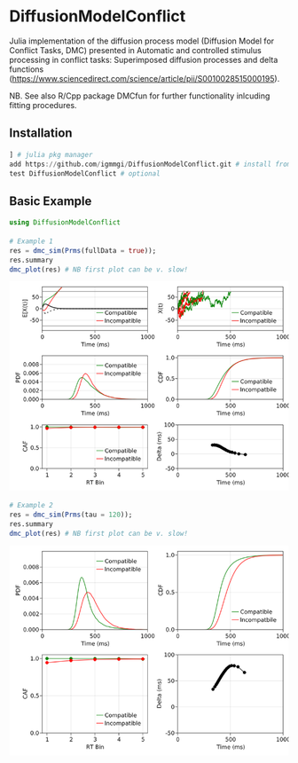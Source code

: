 # DiffusionModelConflict
Julia implementation of the diffusion process model (Diffusion Model for
Conflict Tasks, DMC) presented in Automatic and controlled stimulus
processing in conflict tasks: Superimposed diffusion processes and delta
functions
(https://www.sciencedirect.com/science/article/pii/S0010028515000195).

NB. See also R/Cpp package DMCfun for further functionality inlcuding fitting
procedures.

## Installation
``` julia
] # julia pkg manager
add https://github.com/igmmgi/DiffusionModelConflict.git # install from  GitHub
test DiffusionModelConflict # optional
```

## Basic Example
``` julia
using DiffusionModelConflict

# Example 1
res = dmc_sim(Prms(fullData = true));
res.summary
dmc_plot(res) # NB first plot can be v. slow!
```

![alt text](/figures/Figure1.png)

``` julia
# Example 2
res = dmc_sim(Prms(tau = 120));
res.summary
dmc_plot(res) # NB first plot can be v. slow!
```

![alt text](/figures/Figure2.png)
